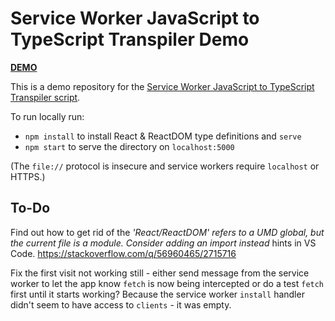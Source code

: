 # Service Worker JavaScript to TypeScript Transpiler Demo

[**DEMO**](https://tomashubelbauer.github.io/sw-js-to-ts-transpiler-demo)

This is a demo repository for the [Service Worker JavaScript to TypeScript Transpiler script](https://github.com/TomasHubelbauer/sw-js-to-ts-transpiler).

To run locally run:

- `npm install` to install React & ReactDOM type definitions and `serve`
- `npm start` to serve the directory on `localhost:5000`

(The `file://` protocol is insecure and service workers require `localhost` or HTTPS.)

## To-Do

Find out how to get rid of the *'React/ReactDOM' refers to a UMD global, but the current file is a module. Consider adding an import instead* hints in VS Code.
https://stackoverflow.com/q/56960465/2715716

Fix the first visit not working still - either send message from the service
worker to let the app know `fetch` is now being intercepted or do a test `fetch`
first until it starts working? Because the service worker `install` handler didn't
seem to have access to `clients` - it was empty.
